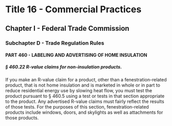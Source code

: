 
# Title 16 - Commercial Practices
## Chapter I - Federal Trade Commission
### Subchapter D - Trade Regulation Rules
#### PART 460 - LABELING AND ADVERTISING OF HOME INSULATION
##### § 460.22 R-value claims for non-insulation products.

If you make an R-value claim for a product, other than a fenestration-related product, that is not home insulation and is marketed in whole or in part to reduce residential energy use by slowing heat flow, you must test the product pursuant to § 460.5 using a test or tests in that section appropriate to the product. Any advertised R-value claims must fairly reflect the results of those tests. For the purposes of this section, fenestration-related products include windows, doors, and skylights as well as attachments for those products.
